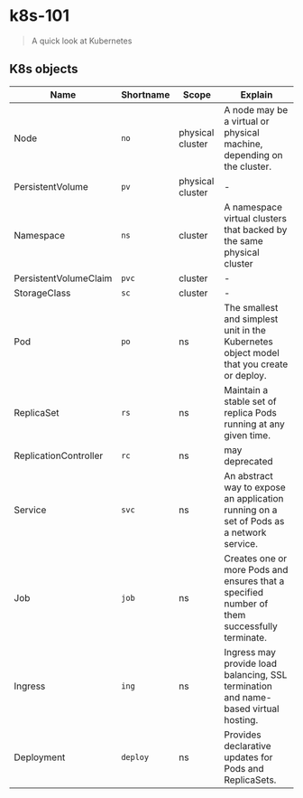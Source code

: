 # k8s-101
> A quick look at Kubernetes

## K8s objects

| Name | Shortname | Scope | Explain |
| --- | --- | --- | --- |
| Node | `no` | physical cluster | A node may be a virtual or physical machine, depending on the cluster. |
| PersistentVolume | `pv` | physical cluster | - |
| Namespace | `ns` | cluster | A namespace virtual clusters that backed by the same physical cluster |
| PersistentVolumeClaim | `pvc` | cluster | - |
| StorageClass | `sc` | cluster | - |
| Pod | `po` | ns | The smallest and simplest unit in the Kubernetes object model that you create or deploy. |
| ReplicaSet | `rs` | ns | Maintain a stable set of replica Pods running at any given time. |
| ReplicationController | `rc` | ns | may deprecated |
| Service | `svc` | ns | An abstract way to expose an application running on a set of Pods as a network service. |
| Job | `job` | ns | Creates one or more Pods and ensures that a specified number of them successfully terminate. |
| Ingress | `ing` | ns | Ingress may provide load balancing, SSL termination and name-based virtual hosting. |
| Deployment | `deploy` | ns | Provides declarative updates for Pods and ReplicaSets. |
